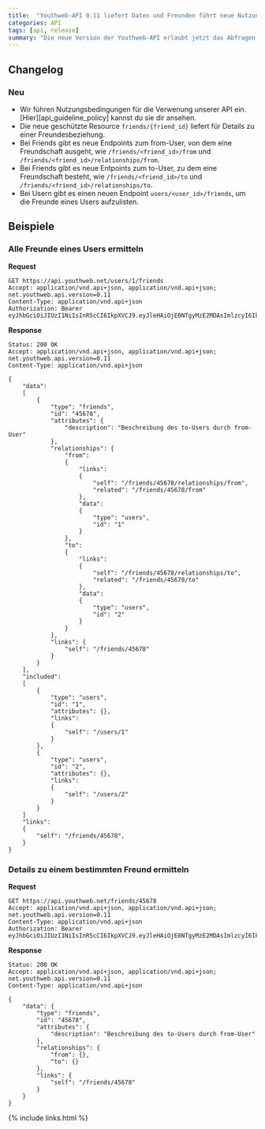```yaml
---
title:  "Youthweb-API 0.11 liefert Daten und Freunden führt neue Nutzungsbedingungen ein"
categories: API
tags: [api, release]
summary: "Die neue Version der Youthweb-API erlaubt jetzt das Abfragen und Auflisten von Freunden zu einem User. Außerdem führen wir Nutzungsbedingungen für unsere API ein."
---
```

## Changelog

### Neu

- Wir führen Nutzungsbedingungen für die Verwenung unserer API ein. [Hier][api_guideline_policy] kannst du sie dir ansehen.
- Die neue geschützte Resource `friends/{friend_id}` liefert für Details zu einer Freundesbeziehung.
- Bei Friends gibt es neue Endpoints zum from-User, von dem eine Freundschaft ausgeht, wie `/friends/<friend_id>/from` und `/friends/<friend_id>/relationships/from`.
- Bei Friends gibt es neue Entpoints zum to-User, zu dem eine Freundschaft besteht, wie `/friends/<friend_id>/to` und `/friends/<friend_id>/relationships/to`.
- Bei Usern gibt es einen neuen Endpoint `users/<user_id>/friends`, um die Freunde eines Users aufzulisten.

## Beispiele

### Alle Freunde eines Users ermitteln

**Request**

```
GET https://api.youthweb.net/users/1/friends
Accept: application/vnd.api+json, application/vnd.api+json; net.youthweb.api.version=0.11
Content-Type: application/vnd.api+json
Authorization: Bearer eyJhbGciOiJIUzI1NiIsInR5cCI6IkpXVCJ9.eyJleHAiOjE0NTgyMzE2MDAsImlzcyI6IkpOdlBnY3ROcEg1Y0s2UmMifQ.BOn0XFDDYa5iBHJb636A0C0m4sU5NO8SA_CPOVHoWNs
```

**Response**

```
Status: 200 OK
Accept: application/vnd.api+json, application/vnd.api+json; net.youthweb.api.version=0.11
Content-Type: application/vnd.api+json

{
    "data":
    [
        {
            "type": "friends",
            "id": "45678",
            "attributes": {
                "description": "Beschreibung des to-Users durch from-User"
            },
            "relationships": {
                "from":
                {
                    "links":
                    {
                        "self": "/friends/45678/relationships/from",
                        "related": "/friends/45678/from"
                    },
                    "data":
                    {
                        "type": "users",
                        "id": "1"
                    }
                },
                "to":
                {
                    "links":
                    {
                        "self": "/friends/45678/relationships/to",
                        "related": "/friends/45678/to"
                    },
                    "data":
                    {
                        "type": "users",
                        "id": "2"
                    }
                }
            },
            "links": {
                "self": "/friends/45678"
            }
        }
    ],
    "included":
    [
        {
            "type": "users",
            "id": "1",
            "attributes": {},
            "links":
            {
                "self": "/users/1"
            }
        },
        {
            "type": "users",
            "id": "2",
            "attributes": {},
            "links":
            {
                "self": "/users/2"
            }
        }
    ]
    "links":
    {
        "self": "/friends/45678",
    }
}
```

### Details zu einem bestimmten Freund ermitteln

**Request**

```
GET https://api.youthweb.net/friends/45678
Accept: application/vnd.api+json, application/vnd.api+json; net.youthweb.api.version=0.11
Content-Type: application/vnd.api+json
Authorization: Bearer eyJhbGciOiJIUzI1NiIsInR5cCI6IkpXVCJ9.eyJleHAiOjE0NTgyMzE2MDAsImlzcyI6IkpOdlBnY3ROcEg1Y0s2UmMifQ.BOn0XFDDYa5iBHJb636A0C0m4sU5NO8SA_CPOVHoWNs
```

**Response**

```
Status: 200 OK
Accept: application/vnd.api+json, application/vnd.api+json; net.youthweb.api.version=0.11
Content-Type: application/vnd.api+json

{
    "data": {
        "type": "friends",
        "id": "45678",
        "attributes": {
            "description": "Beschreibung des to-Users durch from-User"
        },
        "relationships": {
            "from": {},
            "to": {}
        },
        "links": {
            "self": "/friends/45678"
        }
    }
}
```

{% include links.html %}

